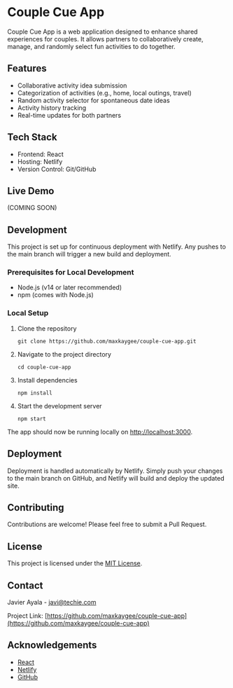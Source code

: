 # Couple Cue App

Couple Cue App is a web application designed to enhance shared experiences for couples. It allows partners to collaboratively create, manage, and randomly select fun activities to do together.

## Features

- Collaborative activity idea submission
- Categorization of activities (e.g., home, local outings, travel)
- Random activity selector for spontaneous date ideas
- Activity history tracking
- Real-time updates for both partners

## Tech Stack

- Frontend: React
- Hosting: Netlify
- Version Control: Git/GitHub

## Live Demo

(COMING SOON)

## Development

This project is set up for continuous deployment with Netlify. Any pushes to the main branch will trigger a new build and deployment.

### Prerequisites for Local Development

- Node.js (v14 or later recommended)
- npm (comes with Node.js)

### Local Setup

1. Clone the repository
   ```
   git clone https://github.com/maxkaygee/couple-cue-app.git
   ```

2. Navigate to the project directory
   ```
   cd couple-cue-app
   ```

3. Install dependencies
   ```
   npm install
   ```

4. Start the development server
   ```
   npm start
   ```

The app should now be running locally on [http://localhost:3000](http://localhost:3000).

## Deployment

Deployment is handled automatically by Netlify. Simply push your changes to the main branch on GitHub, and Netlify will build and deploy the updated site.

## Contributing

Contributions are welcome! Please feel free to submit a Pull Request.

## License

This project is licensed under the [MIT License](https://opensource.org/licenses/MIT).

## Contact

Javier Ayala - [javi@techie.com](mailto:javi@techie.com)

Project Link: [https://github.com/maxkaygee/couple-cue-app](https://github.com/maxkaygee/couple-cue-app)

## Acknowledgements

- [React](https://reactjs.org/)
- [Netlify](https://www.netlify.com/)
- [GitHub](https://github.com/)